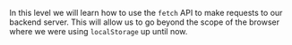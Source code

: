In this level we will learn how to use the `fetch` API to make requests to our backend server. This will allow us to go beyond the scope of the browser where we were using `localStorage` up until now.